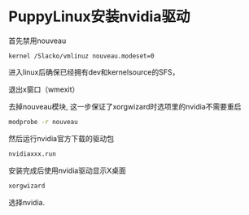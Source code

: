 # PuppyLinux安装nvidia驱动

首先禁用nouveau

```grub
kernel /Slacko/vmlinuz nouveau.modeset=0
```


进入linux后确保已经拥有dev和kernelsource的SFS，


退出x窗口（wmexit）


去掉nouveau模块, 这一步保证了xorgwizard时选项里的nvidia不需要重启

```bash
modprobe -r nouveau
```


然后运行nvidia官方下载的驱动包

```bash
nvidiaxxx.run
```

安装完成后使用nvidia驱动显示X桌面

```bash
xorgwizard
```

选择nvidia.